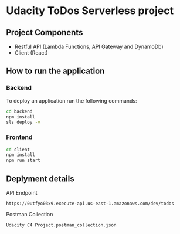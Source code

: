 # Udacity ToDos Serverless project

## Project Components
- Restful API (Lambda Functions, API Gateway and DynamoDb)
- Client (React)

## How to run the application
### Backend
To deploy an application run the following commands:

```bash
cd backend
npm install
sls deploy -v
````
### Frontend
```bash
cd client
npm install
npm run start
```

## Deplyment details
API Endpoint
```
https://0utfyo03x9.execute-api.us-east-1.amazonaws.com/dev/todos
```
Postman Collection
```
Udacity C4 Project.postman_collection.json
```
